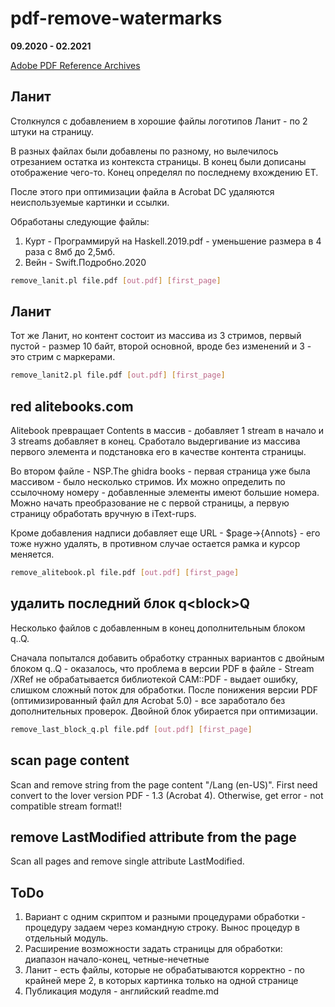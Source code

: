 # pdf-remove-watermarks

__09.2020 - 02.2021__

[Adobe PDF Reference Archives](https://www.adobe.com/devnet/pdf/pdf_reference_archive.html)


Ланит
-----

Столкнулся с добавлением в хорошие файлы логотипов Ланит - по 2 штуки на страницу.

В разных файлах были добавлены по разному, но вылечилось отрезанием остатка из контекста страницы.
В конец были дописаны отображение чего-то. Конец определял по последнему вхождению ET.

После этого при оптимизации файла в Acrobat DC удаляются неиспользуемые картинки и ссылки.

Обработаны следующие файлы:

1. Курт - Программируй на Haskell.2019.pdf - уменьшение размера в 4 раза с 8мб до 2,5мб.
2. Вейн - Swift.Подробно.2020

```bash
remove_lanit.pl file.pdf [out.pdf] [first_page]
```
Ланит
-----

Тот же Ланит, но контент состоит из массива из 3 стримов, первый пустой - размер 10 байт, второй основной,
вроде без изменений и 3 - это стрим с маркерами.

```bash
remove_lanit2.pl file.pdf [out.pdf] [first_page]
```

red alitebooks.com
------------------

Alitebook превращает Contents в массив - добавляет 1 stream в начало и 3 streams добавляет
в конец. Сработало выдергивание из массива первого элемента и подстановка его в качестве
контента страницы.

Во втором файле - NSP.The ghidra books - первая страница уже была массивом - было несколько
стримов. Их можно определить по ссылочному номеру - добавленные элементы имеют большие номера.
Можно начать преобразование не с первой страницы, а первую страницу обработать вручную в iText-rups.

Кроме добавления надписи добавляет еще URL - $page->{Annots} - его тоже нужно удалять, в противном
случае остается рамка и курсор меняется.

```bash
remove_alitebook.pl file.pdf [out.pdf] [first_page]
```

удалить последний блок q\<block>Q
---------------------------------

Несколько файлов с добавленным в конец дополнительным блоком q..Q.

Сначала попытался добавить обработку странных вариантов с двойным блоком q..Q - оказалось,
что проблема в версии PDF в файле - Stream /XRef не обрабатывается
библиотекой CAM::PDF - выдает ошибку, слишком сложный поток для обработки.
После понижения версии PDF (оптимизированный файл для Acrobat 5.0) -  все заработало без дополнительных проверок.
Двойной блок убирается при оптимизации.

```bash
remove_last_block_q.pl file.pdf [out.pdf] [first_page]
```

scan page content
-----------------

Scan and remove string from the page content "/Lang (en-US)".
First need convert to the lover version PDF - 1.3 (Acrobat 4). Otherwise, get error - not compatible stream format!!

remove LastModified attribute from the page
-------------------------------------------

Scan all pages and remove single attribute LastModified.

ToDo
----

1. Вариант с одним скриптом и разными процедурами 	обработки - процедуру задаем через командную строку.
	Вынос процедур в отдельный модуль.
2. Расширение возможности задать страницы для 	обработки: диапазон начало-конец, четные-нечетные
3. Ланит - есть файлы, которые не обрабатываются корректно - по крайней мере 2, в которых картинка 	только на одной странице
4. Публикация модуля - английский readme.md